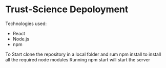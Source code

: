 # Trust-Science Depoloyment

Technologies used: 
 - React
 - Node.js
 - npm

To Start clone the repository in a local folder and rum npm install to install all the required node modules 
Running npm start will start the server
